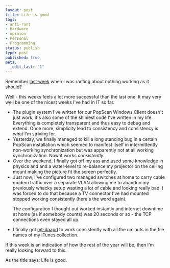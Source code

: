 ```yaml
---
layout: post
title: Life is good
tags:
- anti-rant
- Hardware
- opinion
- Personal
- Programming
status: publish
type: post
published: true
meta:
  _edit_last: "1"
---
```

Remember <a href="/2009/01/bugs-bugs-and-more-bugs/">last week</a> when I was ranting about nothing working as it should?

Well - this weeks feels a lot more successful than the last one. It may very well be one of the nicest weeks I've had in IT so far.
<ul>
	<li> The plugin system I've written for our PopScan Windows Client doesn't just work, it's also some of the shiniest code I've written in my life. Everything is completely transparent and thus easy to debug and extend. Once more, simplicity lead to consistency and consistency is what I'm striving for.</li>
	<li>Yesterday, we finally managed to kill a long standing bug in a certain PopScan installation which seemed to manifest itself in intermittently non-working synchronization but was apparently not at all working synchronization. Now it works <em>consistently</em>.</li>
	<li>Over the weekend, I finally got off my ass and used some knowledge in physics and and a water-level to re-balance my projector on the ceiling mount making the picture fit the screen perfectly.</li>
	<li>Just now, I've configured two managed switches at home to carry cable modem traffic over a separate VLAN allowing me to abandon my previously whacky setup wasting a lot of cable and looking really bad. I was forced to do that because a TV connector I've had mounted stopped working consistently (here's the word again).

The configuration I thought out worked instantly and internet downtime at home (as if somebody counts) was 20 seconds or so - the TCP connections even stayed all up.</li>
	<li>I finally got <a href="http://www.fireflymediaserver.org/">mt-daapd</a> to work consistently with all the umlauts in the file names of my iTunes collection.</li>
</ul>
If this week is an indication of how the rest of the year will be, then I'm really looking forward to this.

As the title says: Life is good.
